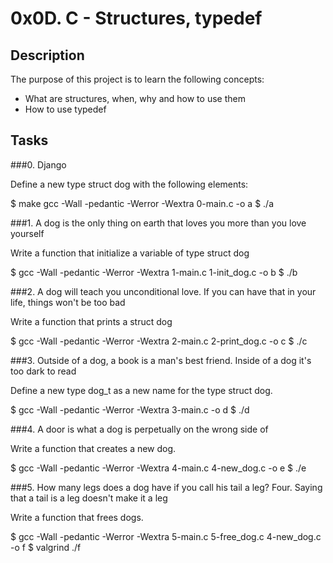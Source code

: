 # 0x0D. C - Structures, typedef

## Description

The purpose of this project is to learn the following concepts:

 - What are structures, when, why and how to use them
 - How to use typedef


## Tasks

###0. Django 

Define a new type struct dog with the following elements:

$ make gcc -Wall -pedantic -Werror -Wextra 0-main.c -o a
$ ./a

###1. A dog is the only thing on earth that loves you more than you love yourself

Write a function that initialize a variable of type struct dog

$ gcc -Wall -pedantic -Werror -Wextra 1-main.c 1-init\_dog.c -o b
$ ./b

###2. A dog will teach you unconditional love. If you can have that in your life, things won't be too bad

Write a function that prints a struct dog

$ gcc -Wall -pedantic -Werror -Wextra 2-main.c 2-print\_dog.c -o c
$ ./c

###3. Outside of a dog, a book is a man's best friend. Inside of a dog it's too dark to read

Define a new type dog\_t as a new name for the type struct dog.

$ gcc -Wall -pedantic -Werror -Wextra 3-main.c -o d
$ ./d

###4. A door is what a dog is perpetually on the wrong side of

Write a function that creates a new dog.

$ gcc -Wall -pedantic -Werror -Wextra 4-main.c 4-new\_dog.c -o e
$ ./e

###5. How many legs does a dog have if you call his tail a leg? Four. Saying that a tail is a leg doesn't make it a leg

Write a function that frees dogs.

$ gcc -Wall -pedantic -Werror -Wextra 5-main.c 5-free\_dog.c 4-new\_dog.c -o f
$ valgrind ./f
